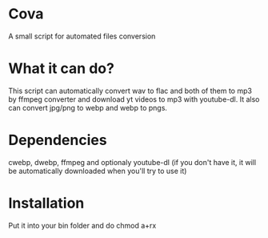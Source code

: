 # Cova 
A small script for automated files conversion
# What it can do?
This script can automatically convert wav to flac and both of them to mp3 by ffmpeg converter and download yt videos to mp3 with youtube-dl. It also can convert jpg/png to webp and webp to pngs.
# Dependencies
cwebp, dwebp, ffmpeg and optionaly youtube-dl (if you don't have it, it will be automatically downloaded when you'll try to use it)
# Installation
Put it into your bin folder and do chmod a+rx

